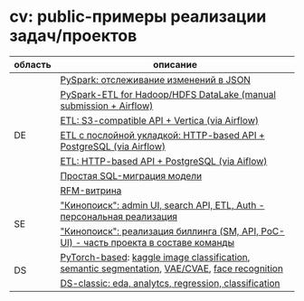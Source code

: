 <!--
# cv: public-примеры реализации задач/проектов

| область |  описание                                                                                                                      
|---------|--------------------------------------------------------------------------------------------------------------------------------| 
| de      | [PySpark-ETL for Hadoop/HDFS DataLake (manual submission + Airflow)](/de/dl-etl-spark)                                         |
| de      | [ETL: S3-compatible API + Vertica (via Airflow)](/de/s3api-vertica-etl)                                                        |
| de      | [ETL с послойной укладкой: HTTP-based API + PostgreSQL (via Airflow)](/de/hapi-sql-etl)                                        |
| de      | [ETL: HTTP-based API + PostgreSQL (via Aiflow)](/de/sapi-etl-automation)                                                       |
| de      | [Простая SQL-миграция модели](/de/model-migration)                                                                             |
| de      | [RFM-витрина](/de/rfm)                                                                                                         |
| dev     | ["Кинопоиск": admin UI, search API, ETL, Auth - персональная реализация](/dev/u2a)                                             |   
| dev     | ["Кинопоиск": биллинг (statemachine, API, PoC jquery-ui) - реализация проекте с командой](/dev/gw)                             |   
| ds      | [PyTorch-based в рамках DLS: image classification, semantic segmentation, VAE/CVAE, face recognition (research-like)](/ds/dls) |
| ds      | [DS-classic: eda, analytcs, regression, classification](/ds/yp)                                                                |

-->

<h1 id="cv-public-">cv: public-примеры реализации задач/проектов</h1>
<table>
<thead>
<tr>
<th>область</th>
<th>описание                                                                                                                      </th>
</tr>
</thead>
<tbody>
<tr>
<td rowspan="7">DE</td>
<td><a href="/de/sbla">PySpark: отслеживание изменений в JSON</a></td>
</tr>
<tr>
<td><a href="/de/dl-etl-spark">PySpark-ETL for Hadoop/HDFS DataLake (manual submission + Airflow)</a></td>
</tr>
<tr>
<td><a href="/de/s3api-vertica-etl">ETL: S3-compatible API + Vertica (via Airflow)</a></td>
</tr>
<tr>
<td><a href="/de/hapi-sql-etl">ETL с послойной укладкой: HTTP-based API + PostgreSQL (via Airflow)</a></td>
</tr>
<tr>
<td><a href="/de/sapi-etl-automation">ETL: HTTP-based API + PostgreSQL (via Aiflow)</a></td>
</tr>
<tr>
<td><a href="/de/model-migration">Простая SQL-миграция модели</a></td>
</tr>
<tr>
<td><a href="/de/rfm">RFM-витрина</a></td>
</tr>
<tr>
<td rowspan="2">SE</td>
<td><a href="/dev/u2a">&quot;Кинопоиск&quot;: admin UI, search API, ETL, Auth - персональная реализация</a></td>
</tr>
<tr>
<td><a href="/dev/gw">&quot;Кинопоиск&quot;: реализация биллинга (SM, API, PoC-UI) - часть проекта в составе команды</a></td>
</tr>
<tr>
<td rowspan="2">DS</td>
<td><a href="/ds/dls">PyTorch-based</a>: <a href="/ds/dls/dls-kaggle-classification.ipynb">kaggle image classification</a>, <a href="/ds/dls/dls-semantic-segmentation.ipynb">semantic segmentation</a>, <a href="/ds/dls/dls-autoencoders.ipynb">VAE/CVAE</a>, <a href="/ds/dls/dls-face-recognition.ipynb">face recognition</a></td>
</tr>
<tr>
<td><a href="/ds/yp">DS-classic: eda, analytcs, regression, classification</a></td>
</tr>
</tbody>
</table>